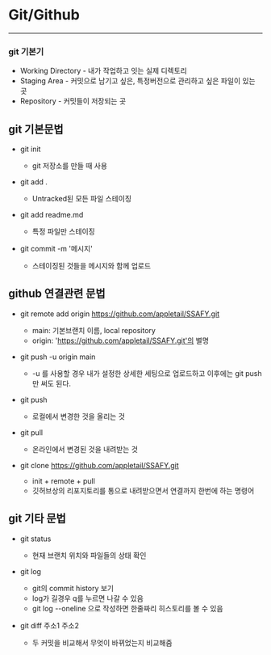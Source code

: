# Git/Github
---
### git 기본기

- Working Directory - 내가 작업하고 잇는 실제 디렉토리
- Staging Area - 커밋으로 남기고 싶은, 특정버전으로 관리하고 싶은 파일이 있는 곳
- Repository - 커밋들이 저장되는 곳


## git 기본문법

- git init
  - git 저장소를 만들 때 사용 

- git add . 
  - Untracked된 모든 파일 스테이징

- git add readme.md 
  - 특정 파일만 스테이징

- git commit -m '메시지' 
  - 스테이징된 것들을 메시지와 함께 업로드


## github 연결관련 문법

- git remote add origin https://github.com/appletail/SSAFY.git
  - main: 기본브랜치 이름, local repository
  - origin: 'https://github.com/appletail/SSAFY.git'의 별명

- git push -u origin main
  - -u 를 사용할 경우 내가 설정한 상세한 세팅으로 업로드하고 이후에는 git push만 써도 된다.

- git push 
  - 로컬에서 변경한 것을 올리는 것

- git pull
  - 온라인에서 변경된 것을 내려받는 것

- git clone https://github.com/appletail/SSAFY.git
  - init + remote + pull
  - 깃허브상의 리포지토리를 통으로 내려받으면서 연결까지 한번에 하는 명령어


## git 기타 문법

- git status 
  - 현재 브랜치 위치와 파일들의 상태 확인

- git log
  - git의 commit history 보기
  - log가 길경우 q를 누르면 나갈 수 있음
  - git log --oneline 으로 작성하면 한줄짜리 히스토리를 볼 수 있음

- git diff 주소1 주소2
  - 두 커밋을 비교해서 무엇이 바뀌었는지 비교해줌
